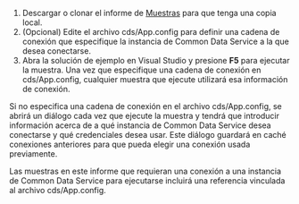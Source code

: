 1. Descargar o clonar el informe de  [Muestras](https://github.com/Microsoft/PowerApps-Samples) para que tenga una copia local.
1. (Opcional) Edite el archivo cds/App.config para definir una cadena de conexión que especifique la instancia de Common Data Service a la que desea conectarse.
1. Abra la solución de ejemplo en Visual Studio y presione **F5** para ejecutar la muestra. Una vez que especifique una cadena de conexión en cds/App.config, cualquier muestra que ejecute utilizará esa información de conexión.

Si no especifica una cadena de conexión en el archivo cds/App.config, se abrirá un diálogo cada vez que ejecute la muestra y tendrá que introducir información acerca de a qué instancia de Common Data Service desea conectarse y qué credenciales desea usar. Este diálogo guardará en caché conexiones anteriores para que pueda elegir una conexión usada previamente.

Las muestras en este informe que requieran una conexión a una instancia de Common Data Service para ejecutarse incluirá una referencia vinculada al archivo cds/App.config.
